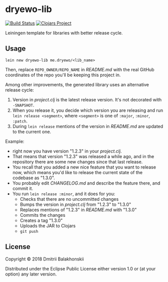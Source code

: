 # dryewo-lib

[![Build Status](https://travis-ci.org/dryewo/dryewo-lib.svg?branch=master)](https://travis-ci.org/dryewo/dryewo-lib)
[![Clojars Project](https://img.shields.io/clojars/v/dryewo-lib/lein-template.svg)](https://clojars.org/dryewo-lib/lein-template)


Leiningen template for libraries with better release cycle.

## Usage

    lein new dryewo-lib me.dryewo/<lib_name>

Then, replace `REPO_OWNER/REPO_NAME` in _README.md_ with the real GitHub coordinates of the repo you'll be keeping this project in.

Among other improvements, the generated library uses an alternative release cycle:

1. Version in _project.clj_ is the latest release version. It's not decorated with `-SNAPSHOT`.
2. When you release it, you decide which version you are releasing and run `lein release <segment>`, where `<segment>` is one of `:major`, `:minor`, `:patch`.
3. During `lein release` mentions of the version in _README.md_ are updated to the current one.
  
Example:
- right now you have version "1.2.3" in your _project.clj_.
- That means that version "1.2.3" was released a while ago, and in the repository there are some new changes since that last release.
- You recall that you added a new nice feature that you want to release now, which means you'd like to release the current state of the codebase as "1.3.0".
- You probably edit _CHANGELOG.md_ and describe the feature there, and commit it.
- You run `lein release :minor`, and it does for you:
  - Checks that there are no uncommitted changes
  - Bumps the version in _project.clj_ from "1.2.3" to "1.3.0"
  - Replaces mentions of "1.2.3" in _README.md_ with "1.3.0"
  - Commits the changes
  - Creates a tag "1.3.0"
  - Uploads the JAR to Clojars
  - `git push`

## License

Copyright © 2018 Dmitrii Balakhonskii

Distributed under the Eclipse Public License either version 1.0 or (at
your option) any later version.
